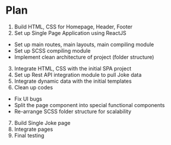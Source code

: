 # Plan

1. Build HTML, CSS for Homepage, Header, Footer
2. Set up Single Page Application using ReactJS
- Set up main routes, main layouts, main compiling module
- Set up SCSS compiling module
- Implement clean architecture of project (folder structure)
3. Integrate HTML, CSS with the initial SPA project
4. Set up Rest API integration module to pull Joke data
5. Integrate dynamic data with the initial templates
6. Clean up codes
- Fix UI bugs
- Split the page component into special functional components
- Re-arrange SCSS folder structure for scalability
7. Build Single Joke page
8. Integrate pages
9. Final testing